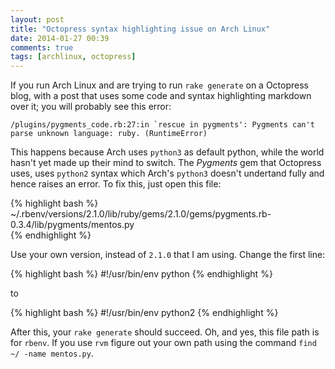 ```yaml
---
layout: post
title: "Octopress syntax highlighting issue on Arch Linux"
date: 2014-01-27 00:39
comments: true
tags: [archlinux, octopress]
---
```

If you run Arch Linux and are trying to run `rake generate` on a Octopress blog, with a post that uses some code and syntax highlighting markdown over it; you will probably see this error:

    /plugins/pygments_code.rb:27:in `rescue in pygments': Pygments can't parse unknown language: ruby. (RuntimeError)

This happens because Arch uses `python3` as default python, while the world hasn't yet made up their mind to switch. The *Pygments* gem that Octopress uses, uses `python2` syntax which Arch's `python3` doesn't undertand fully and hence raises an error. To fix this, just open this file:

{% highlight bash %}
~/.rbenv/versions/2.1.0/lib/ruby/gems/2.1.0/gems/pygments.rb-0.3.4/lib/pygments/mentos.py  
{% endhighlight %}

Use your own version, instead of `2.1.0` that I am using. Change the first line:

{% highlight bash %}
#!/usr/bin/env python 
{% endhighlight %}

to

{% highlight bash %}
#!/usr/bin/env python2 
{% endhighlight %}

After this, your `rake generate` should succeed. Oh, and yes, this file path is for `rbenv`. If you use `rvm` figure out your own path using the command `find ~/ -name mentos.py`.
